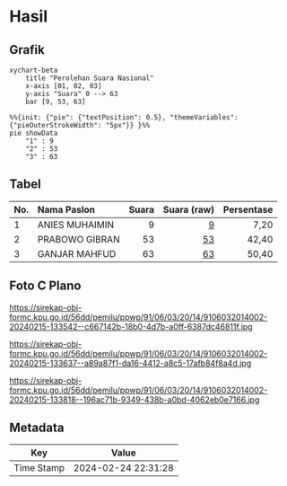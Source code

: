 # Hasil

## Grafik

```mermaid
xychart-beta
    title "Perolehan Suara Nasional"
    x-axis [01, 02, 03]
    y-axis "Suara" 0 --> 63
    bar [9, 53, 63]
```

```mermaid
%%{init: {"pie": {"textPosition": 0.5}, "themeVariables": {"pieOuterStrokeWidth": "5px"}} }%%
pie showData
    "1" : 9
    "2" : 53
    "3" : 63
```

## Tabel

| No. | Nama Paslon    | Suara | Suara (raw) | Persentase |
|:--- |:-------------- | -----:| -----------:| ----------:|
| 1   | ANIES MUHAIMIN | 9     | [9][p-1]    | 7,20       |
| 2   | PRABOWO GIBRAN | 53    | [53][p-2]   | 42,40      |
| 3   | GANJAR MAHFUD  | 63    | [63][p-3]   | 50,40      |


[p-1]: https://github.com/gigit-pemilu/pemilu-2024/blob/main/pilpres/hitung-suara/sub/91-papua/sub/06-biak-numfor/sub/03-biak-timur/sub/2014-bindusi/sub/002-tps/sub/paslon-1.txt
[p-2]: https://github.com/gigit-pemilu/pemilu-2024/blob/main/pilpres/hitung-suara/sub/91-papua/sub/06-biak-numfor/sub/03-biak-timur/sub/2014-bindusi/sub/002-tps/sub/paslon-2.txt
[p-3]: https://github.com/gigit-pemilu/pemilu-2024/blob/main/pilpres/hitung-suara/sub/91-papua/sub/06-biak-numfor/sub/03-biak-timur/sub/2014-bindusi/sub/002-tps/sub/paslon-3.txt

## Foto C Plano

https://sirekap-obj-formc.kpu.go.id/56dd/pemilu/ppwp/91/06/03/20/14/9106032014002-20240215-133542--c667142b-18b0-4d7b-a0ff-6387dc46811f.jpg

https://sirekap-obj-formc.kpu.go.id/56dd/pemilu/ppwp/91/06/03/20/14/9106032014002-20240215-133637--a89a87f1-da16-4412-a8c5-17afb84f8a4d.jpg

https://sirekap-obj-formc.kpu.go.id/56dd/pemilu/ppwp/91/06/03/20/14/9106032014002-20240215-133818--196ac71b-9349-438b-a0bd-4062eb0e7166.jpg


## Metadata

| Key        | Value               |
| ---------- | ------------------- |
| Time Stamp | 2024-02-24 22:31:28 |



